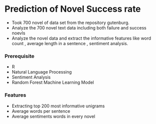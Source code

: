 # Prediction of Novel Success rate
* Took 700 novel of data set from the repository gutenburg.
* Analyze the 700 novel text data including both failure and success noevls
* Analyze the novel data and extract the informative features like word count , average length in a sentence , sentiment analysis.

### Prerequisite
* R
* Natural Language Processing
* Sentiment Analysis
* Random Forest Machine Learning Model

### Features
* Extracting top 200 most informative unigrams 
* Average words per sentence
* Average sentiments words in every novel


